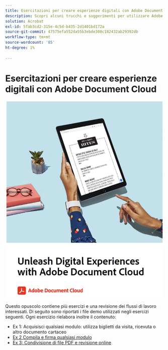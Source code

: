 ```yaml
---
title: Esercitazioni per creare esperienze digitali con Adobe Document Cloud
description: Scopri alcuni trucchi e suggerimenti per utilizzare Adobe Document Cloud
solution: Acrobat
exl-id: 5fab3cd2-315e-4c5d-b435-2d1401bd172a
source-git-commit: 47575efa552da55b3ebde308c182432ab29392db
workflow-type: tm+mt
source-wordcount: '85'
ht-degree: 1%

---
```


# Esercitazioni per creare esperienze digitali con Adobe Document Cloud

[![immagini](assets/rebrand.png)](assets/Unleash_Digital_Experiences_with_Adobe_Document_Cloud.pdf)

Questo opuscolo contiene più esercizi e una revisione dei flussi di lavoro interessati. Di seguito sono riportati i file demo utilizzati negli esercizi seguenti. Ogni esercizio rielabora inoltre il contenuto:

* Ex 1: Acquisisci qualsiasi modulo: utilizza biglietti da visita, ricevuta o altro documento cartaceo
* [Ex 2 Compila e firma qualsiasi modulo](assets/03_FillSignScan.zip)
* [Ex 3: Condivisione di file PDF e revisione online](assets/01_Review.zip)
